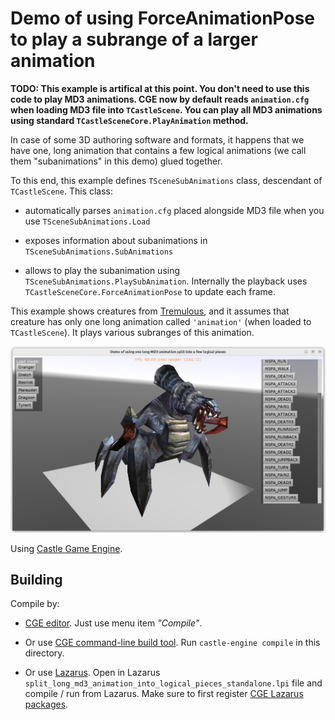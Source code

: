 # Demo of using ForceAnimationPose to play a subrange of a larger animation

**TODO: This example is artifical at this point. You don't need to use this code to play MD3 animations. CGE now by default reads `animation.cfg` when loading MD3 file into `TCastleScene`. You can play all MD3 animations using standard `TCastleSceneCore.PlayAnimation` method.**

In case of some 3D authoring software and formats, it happens that we have one, long animation that contains a few logical animations (we call them "subanimations" in this demo) glued together.

To this end, this example defines `TSceneSubAnimations` class, descendant of `TCastleScene`. This class:

- automatically parses `animation.cfg` placed alongside MD3 file when you use `TSceneSubAnimations.Load`

- exposes information about subanimations in `TSceneSubAnimations.SubAnimations`

- allows to play the subanimation using `TSceneSubAnimations.PlaySubAnimation`. Internally the playback uses `TCastleSceneCore.ForceAnimationPose` to update each frame.

This example shows creatures from [Tremulous](https://tremulous.net/), and it assumes that creature has only one long animation called `'animation'` (when loaded to `TCastleScene`). It plays various subranges of this animation.

![Screenshot](screenshot.png)

Using [Castle Game Engine](https://castle-engine.io/).

## Building

Compile by:

- [CGE editor](https://castle-engine.io/manual_editor.php). Just use menu item _"Compile"_.

- Or use [CGE command-line build tool](https://castle-engine.io/build_tool). Run `castle-engine compile` in this directory.

- Or use [Lazarus](https://www.lazarus-ide.org/). Open in Lazarus `split_long_md3_animation_into_logical_pieces_standalone.lpi` file and compile / run from Lazarus. Make sure to first register [CGE Lazarus packages](https://castle-engine.io/documentation.php).
